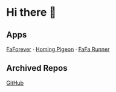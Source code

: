 # Hi there 👋

## Apps

[FaForever](https://chenyifaer.com/faforever) · [Homing Pigeon](https://chenyifaer.com/homing-pigeon) · [FaFa Runner](https://chenyifaer.com/fafa-runner)

## Archived Repos

[GitHub](https://github.com/cyf-archived)
